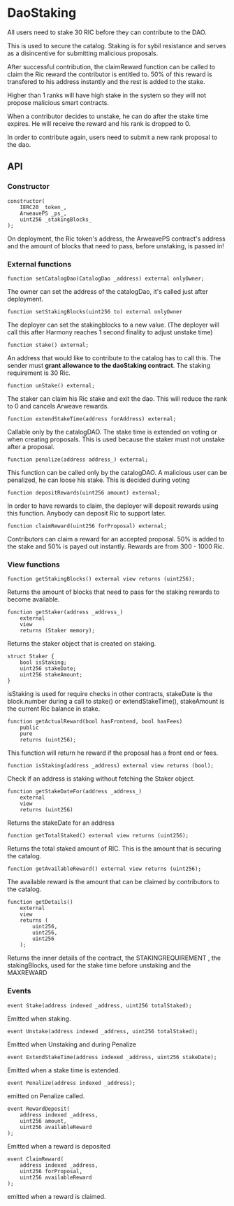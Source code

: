 # DaoStaking

All users need to stake 30 RIC before they can contribute to the DAO.

This is used to secure the catalog. Staking is for sybil resistance and serves as a disincentive for submitting malicious proposals.

After successful contribution, the claimReward function can be called to claim the Ric reward the contributor is entitled to.
50% of this reward is transfered to his address instantly and the rest is added to the stake.

Higher than 1 ranks will have high stake in the system so they will not propose malicious smart contracts.

When a contributor decides to unstake, he can do after the stake time expires. He will receive the reward and his rank is dropped to 0.

In order to contribute again, users need to submit a new rank proposal to the dao.

## API

### Constructor

    constructor(
    	IERC20 _token_,
    	ArweavePS _ps_,
    	uint256 _stakingBlocks_
    );

On deployment, the Ric token's address, the ArweavePS contract's address and the amount of blocks that need to pass, before unstaking, is passed in!

### External functions

    function setCatalogDao(CatalogDao _address) external onlyOwner;

The owner can set the address of the catalogDao, it's called just after deployment.

    function setStakingBlocks(uint256 to) external onlyOwner

The deployer can set the stakingblocks to a new value.
(The deployer will call this after Harmony reaches 1 second finality to adjust unstake time)

    function stake() external;

An address that would like to contribute to the catalog has to call this.
The sender must **grant allowance to the daoStaking contract**.
The staking requirement is 30 Ric.

    function unStake() external;

The staker can claim his Ric stake and exit the dao.
This will reduce the rank to 0 and cancels Arweave rewards.

    function extendStakeTime(address forAddress) external;

Callable only by the catalogDAO. The stake time is extended on voting or when creating proposals. This is used because the staker must not unstake after a proposal.

    function penalize(address address_) external;

This function can be called only by the catalogDAO.
A malicious user can be penalized, he can loose his stake. This is decided during voting

    function depositRewards(uint256 amount) external;

In order to have rewards to claim, the deployer will deposit rewards using this function. Anybody can deposit Ric to support later.

    function claimReward(uint256 forProposal) external;

Contributors can claim a reward for an accepted proposal.
50% is added to the stake and 50% is payed out instantly.
Rewards are from 300 - 1000 Ric.

### View functions

    function getStakingBlocks() external view returns (uint256);

Returns the amount of blocks that need to pass for the staking rewards to become available.

    function getStaker(address _address_)
    	external
    	view
    	returns (Staker memory);

Returns the staker object that is created on staking.

    struct Staker {
    	bool isStaking;
    	uint256 stakeDate;
    	uint256 stakeAmount;
    }

isStaking is used for require checks in other contracts,
stakeDate is the block.number during a call to stake() or extendStakeTime(),
stakeAmount is the current Ric balance in stake.

    function getActualReward(bool hasFrontend, bool hasFees)
    	public
    	pure
    	returns (uint256);

This function will return he reward if the proposal has a front end or fees.

    function isStaking(address _address) external view returns (bool);

Check if an address is staking without fetching the Staker object.

    function getStakeDateFor(address _address_)
    	external
    	view
    	returns (uint256)

Returns the stakeDate for an address

    function getTotalStaked() external view returns (uint256);

Returns the total staked amount of RIC. This is the amount that is securing the catalog.

    function getAvailableReward() external view returns (uint256);

The available reward is the amount that can be claimed by contributors to the catalog.

    function getDetails()
    	external
    	view
    	returns (
    	    uint256,
    	    uint256,
    	    uint256
    	);

Returns the inner details of the contract, the STAKINGREQUIREMENT , the stakingBlocks, used for the stake time before unstaking and the MAXREWARD

### Events

    event Stake(address indexed _address, uint256 totalStaked);

Emitted when staking.

    event Unstake(address indexed _address, uint256 totalStaked);

Emitted when Unstaking and during Penalize

    event ExtendStakeTime(address indexed _address, uint256 stakeDate);

Emitted when a stake time is extended.

    event Penalize(address indexed _address);

emitted on Penalize called.

    event RewardDeposit(
    	address indexed _address,
    	uint256 amount,
    	uint256 availableReward
    );

Emitted when a reward is deposited

    event ClaimReward(
    	address indexed _address,
    	uint256 forProposal,
    	uint256 availableReward
    );

emitted when a reward is claimed.
